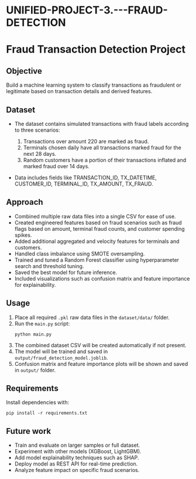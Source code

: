 # UNIFIED-PROJECT-3.---FRAUD-DETECTION


# Fraud Transaction Detection Project

## Objective

Build a machine learning system to classify transactions as fraudulent or legitimate based on transaction details and derived features.

## Dataset

- The dataset contains simulated transactions with fraud labels according to three scenarios:
  1. Transactions over amount 220 are marked as fraud.
  2. Terminals chosen daily have all transactions marked fraud for the next 28 days.
  3. Random customers have a portion of their transactions inflated and marked fraud over 14 days.

- Data includes fields like TRANSACTION_ID, TX_DATETIME, CUSTOMER_ID, TERMINAL_ID, TX_AMOUNT, TX_FRAUD.

## Approach

- Combined multiple raw data files into a single CSV for ease of use.
- Created engineered features based on fraud scenarios such as fraud flags based on amount, terminal fraud counts, and customer spending spikes.
- Added additional aggregated and velocity features for terminals and customers.
- Handled class imbalance using SMOTE oversampling.
- Trained and tuned a Random Forest classifier using hyperparameter search and threshold tuning.
- Saved the best model for future inference.
- Included visualizations such as confusion matrix and feature importance for explainability.

## Usage

1. Place all required `.pkl` raw data files in the `dataset/data/` folder.
2. Run the `main.py` script:
   ```
   python main.py
   ```
3. The combined dataset CSV will be created automatically if not present.
4. The model will be trained and saved in `output/fraud_detection_model.joblib`.
5. Confusion matrix and feature importance plots will be shown and saved in `output/` folder.

## Requirements

Install dependencies with:
```
pip install -r requirements.txt
```

## Future work

- Train and evaluate on larger samples or full dataset.
- Experiment with other models (XGBoost, LightGBM).
- Add model explainability techniques such as SHAP.
- Deploy model as REST API for real-time prediction.
- Analyze feature impact on specific fraud scenarios.

